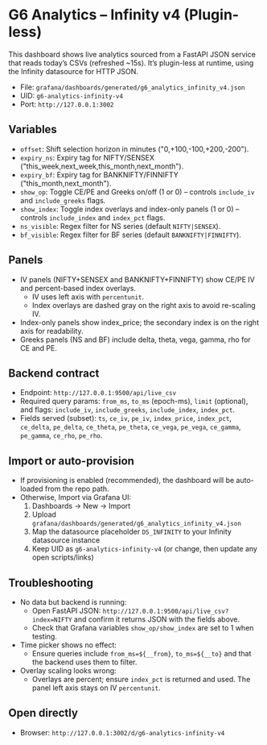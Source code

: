 # G6 Analytics – Infinity v4 (Plugin-less)

This dashboard shows live analytics sourced from a FastAPI JSON service that reads today’s CSVs (refreshed ~15s). It’s plugin-less at runtime, using the Infinity datasource for HTTP JSON.

- File: `grafana/dashboards/generated/g6_analytics_infinity_v4.json`
- UID: `g6-analytics-infinity-v4`
- Port: `http://127.0.0.1:3002`

## Variables
- `offset`: Shift selection horizon in minutes ("0,+100,-100,+200,-200").
- `expiry_ns`: Expiry tag for NIFTY/SENSEX ("this_week,next_week,this_month,next_month").
- `expiry_bf`: Expiry tag for BANKNIFTY/FINNIFTY ("this_month,next_month").
- `show_op`: Toggle CE/PE and Greeks on/off (1 or 0) – controls `include_iv` and `include_greeks` flags.
- `show_index`: Toggle index overlays and index-only panels (1 or 0) – controls `include_index` and `index_pct` flags.
- `ns_visible`: Regex filter for NS series (default `NIFTY|SENSEX`).
- `bf_visible`: Regex filter for BF series (default `BANKNIFTY|FINNIFTY`).

## Panels
- IV panels (NIFTY+SENSEX and BANKNIFTY+FINNIFTY) show CE/PE IV and percent-based index overlays.
  - IV uses left axis with `percentunit`.
  - Index overlays are dashed gray on the right axis to avoid re-scaling IV.
- Index-only panels show index_price; the secondary index is on the right axis for readability.
- Greeks panels (NS and BF) include delta, theta, vega, gamma, rho for CE and PE.

## Backend contract
- Endpoint: `http://127.0.0.1:9500/api/live_csv`
- Required query params: `from_ms`, `to_ms` (epoch-ms), `limit` (optional), and flags: `include_iv`, `include_greeks`, `include_index`, `index_pct`.
- Fields served (subset): `ts`, `ce_iv`, `pe_iv`, `index_price`, `index_pct`, `ce_delta`, `pe_delta`, `ce_theta`, `pe_theta`, `ce_vega`, `pe_vega`, `ce_gamma`, `pe_gamma`, `ce_rho`, `pe_rho`.

## Import or auto-provision
- If provisioning is enabled (recommended), the dashboard will be auto-loaded from the repo path.
- Otherwise, Import via Grafana UI:
  1) Dashboards → New → Import
  2) Upload `grafana/dashboards/generated/g6_analytics_infinity_v4.json`
  3) Map the datasource placeholder `DS_INFINITY` to your Infinity datasource instance
  4) Keep UID as `g6-analytics-infinity-v4` (or change, then update any open scripts/links)

## Troubleshooting
- No data but backend is running:
  - Open FastAPI JSON: `http://127.0.0.1:9500/api/live_csv?index=NIFTY` and confirm it returns JSON with the fields above.
  - Check that Grafana variables `show_op/show_index` are set to 1 when testing.
- Time picker shows no effect:
  - Ensure queries include `from_ms=${__from}`, `to_ms=${__to}` and that the backend uses them to filter.
- Overlay scaling looks wrong:
  - Overlays are percent; ensure `index_pct` is returned and used. The panel left axis stays on IV `percentunit`.

## Open directly
- Browser: `http://127.0.0.1:3002/d/g6-analytics-infinity-v4`

